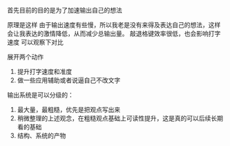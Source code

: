 首先目前的目的是为了加速输出自己的想法

原理是这样
由于输出速度有些慢，所以我老是没有来得及表达自己的想法，这样会让我表达的激情降低，从而减少总输出量。
敲退格键效率很低，也会影响打字速度
可以观察下对比

展开两个动作
1. 提升打字速度和准度
2. 做一些应用辅助或者说逼自己不改文字

输出系统是可以分级的：
1. 最大量，最粗糙，优先是把观点写出来
2. 稍微整理的上述观念，在粗糙观点基础上可读性提升，这是真的可以后续长期看的基础
3. 结构、系统的产物